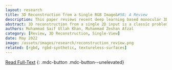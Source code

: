 ```yaml
---
layout: research
title: 3D Reconstruction from a Single RGB Image&#58; A Review
description: This paper reviews recent deep learning based monocular 3D reconstruction methods for textured and texture-less surfaces.
abstract: 3D reconstruction from a single 2D input is a classic problem in the field of computer vision. With the advancements in deep learning, the performance of 3D reconstruction has also significantly improved. The reconstruction task is more difficult for objects with no textures or complex deformations. This paper serves as a review of recent literature on 3D reconstruction from a single view, with a focus on deep learning methods from 2018 to 2021. Due to lack of standard datasets or 3D shape representation methods, it is hard make direct comparisons between all reviewed methods. However, this paper reviews different approaches for reconstructing 3d shape as depth maps, surface normals, point clouds and meshes; along with various loss functions and evaluation metrics used to train and evaluate these methods.
authors: Muhammad Saif Ullah Khan, Muhammad Zeshan Afzal
category: [Review, 3D Reconstruction, Single-View]
date: May 2022
image: /assets/images/research/reconstruction_review.png
related: [rgbd, rgbd-synthetic, textureless-surfaces]
---
```


[Read Full-Text](#)
{: .mdc-button .mdc-button--unelevated}
